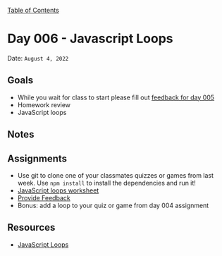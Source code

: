 [Table of Contents](../../README.md)

# Day 006 - Javascript Loops

Date: `August 4, 2022`

## Goals
* While you wait for class to start please fill out [feedback for day 005](https://docs.google.com/forms/d/e/1FAIpQLScugCfY_PZ5JJGPyv_y-cjqCYkjxCsNlYnNV1RGEykxzhDVZg/viewform?usp=sf_link)
* Homework review
* JavaScript loops

## Notes
<!-- * [Code](./code) -->
<!-- * [Video](https://www.youtube.com/watch?v=5TU1LV4G1nM) -->

## Assignments
* Use git to clone one of your classmates quizzes or games from last week. Use `npm install` to install the dependencies and run it!
* [JavaScript loops worksheet](../../assignments/js-loops-worksheet)
* [Provide Feedback](https://docs.google.com/forms/d/e/1FAIpQLScugCfY_PZ5JJGPyv_y-cjqCYkjxCsNlYnNV1RGEykxzhDVZg/viewform?usp=sf_link)
* Bonus: add a loop to your quiz or game from day 004 assignment

## Resources

* [JavaScript Loops](../../units/javascript-loops/)
